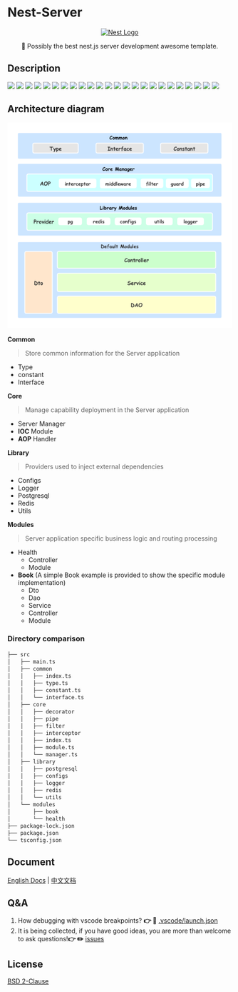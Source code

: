 # Nest-Server

<p align="center">
  <a href="http://nestjs.com/" target="blank"><img src="http://kamilmysliwiec.com/public/nest-logo.png#1" alt="Nest Logo" /></a>
</p>
  
 <p align="center">🚀 Possibly the best nest.js server development awesome template.
</p>

## Description

[![](https://img.shields.io/badge/npm-typescript-9cf?style=flat-square)](https://www.npmjs.org/package/typescript)
[![](https://img.shields.io/badge/npm-ts--node-9cf?style=flat-square)](https://www.npmjs.org/package/ts-node)
[![](https://img.shields.io/badge/npm-module--alias-9cf?style=flat-square)](https://www.npmjs.org/package/module-alias)
[![](https://img.shields.io/badge/npm-eslint-9cf?style=flat-square)](https://www.npmjs.org/package/eslint)
[![](https://img.shields.io/badge/npm-@nestjs/core-blue?style=flat-square)](https://www.npmjs.org/package/@nestjs/core)
[![](https://img.shields.io/badge/npm-@nestjs/common-blue?style=flat-square)](https://www.npmjs.org/package/@nestjs/common)
[![](https://img.shields.io/badge/npm-@nestjs/swagger-blue?style=flat-square)](https://www.npmjs.org/package/@nestjs/swagger)
[![](https://img.shields.io/badge/npm-@sophons/redis-success?style=flat-square)](https://www.npmjs.org/package/@sophons/redis)
[![](https://img.shields.io/badge/npm-@sophons/request-success?style=flat-square)](https://www.npmjs.org/package/@sophons/request)
[![](https://img.shields.io/badge/npm-swagger--ui--express-green?style=flat-square)](https://www.npmjs.org/package/swagger-ui-express)
[![](https://img.shields.io/badge/npm-class--transformer-green?style=flat-square)](https://www.npmjs.org/package/class-transformer)
[![](https://img.shields.io/badge/npm-class--validator-green?style=flat-square)](https://www.npmjs.org/package/class-validator)
[![](https://img.shields.io/badge/npm-reflect--metadata-green?style=flat-square)](https://www.npmjs.org/package/reflect-metadata)
[![](https://img.shields.io/badge/npm-rimraf-green?style=flat-square)](https://www.npmjs.org/package/rimraf)
[![](https://img.shields.io/badge/npm-rxjs-green?style=flat-square)](https://www.npmjs.org/package/rxjs)
[![](https://img.shields.io/badge/npm-sequelize--typescript-green?style=flat-square)](https://www.npmjs.org/package/sequelize-typescript)
[![](https://img.shields.io/badge/npm-sequelize-green?style=flat-square)](https://www.npmjs.org/package/sequelize)
[![](https://img.shields.io/badge/npm-crypto--js-green?style=flat-square)](https://www.npmjs.org/package/crypto-js)
[![](https://img.shields.io/badge/npm-helmet-green?style=flat-square)](https://www.npmjs.org/package/helmet)
[![](https://img.shields.io/badge/npm-jsonwebtoken-green?style=flat-square)](https://www.npmjs.org/package/jsonwebtoken)
[![](https://img.shields.io/badge/npm-lodash-green?style=flat-square)](https://www.npmjs.org/package/lodash)
[![](https://img.shields.io/badge/npm-moment-green?style=flat-square)](https://www.npmjs.org/package/moment)
[![](https://img.shields.io/badge/npm-pg-green?style=flat-square)](https://www.npmjs.org/package/pg)
[![](https://img.shields.io/badge/npm-winston-green?style=flat-square)](https://www.npmjs.org/package/winston)

## Architecture diagram

![architecture diagram](docs/img/server.png)

**Common**

> Store common information for the Server application

- Type
- constant
- Interface

**Core**

> Manage capability deployment in the Server application

- Server Manager
- **IOC** Module
- **AOP** Handler

**Library**

> Providers used to inject external dependencies

- Configs
- Logger
- Postgresql
- Redis
- Utils

**Modules**

> Server application specific business logic and routing processing

- Health
  - Controller
  - Module
- **Book** (A simple Book example is provided to show the specific module implementation) 
  - Dto
  - Dao
  - Service
  - Controller
  - Module

### Directory comparison

```shell
├── src
│   ├── main.ts
│   ├── common
│   │   ├── index.ts
│   │   ├── type.ts
│   │   ├── constant.ts
│   │   └── interface.ts
│   ├── core
│   │   ├── decorator
│   │   ├── pipe
│   │   ├── filter
│   │   ├── interceptor
│   │   ├── index.ts
│   │   ├── module.ts
│   │   └── manager.ts
│   ├── library
│   │   ├── postgresql
│   │   ├── configs
│   │   ├── logger
│   │   ├── redis
│   │   └── utils
│   └── modules
│       ├── book
│       └── health
├── package-lock.json
├── package.json
└── tsconfig.json
```

## Document

[English Docs](docs/en.md) | [中文文档](docs/cn.md)

## Q&A

1. How debugging with vscode breakpoints? **👉  👀**  [.vscode/launch.json](docs/vscode.md) 
2. It is being collected, if you have good ideas, you are more than welcome to ask questions!**👉  ✏️**  [issues]([docs/vscode.md](https://github.com/sophons-space/nest-server/issues)) 

## License

[BSD 2-Clause](./LICENSE)